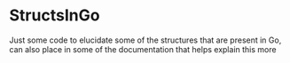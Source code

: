 # StructsInGo
Just some code to elucidate some of the structures that are present in Go, can also place in some of the documentation that helps explain this more
